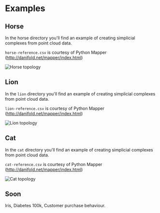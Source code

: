 # Examples

## Horse

In the horse directory you'll find an example of creating simplicial complexes from point cloud data.

`horse-reference.csv` is courtesy of Python Mapper (http://danifold.net/mapper/index.html)

![Horse topology](http://i.imgur.com/zNwQBSK.png)

## Lion

In the `lion` directory you'll find an example of creating simplicial complexes from point cloud data.

`lion-reference.csv` is courtesy of Python Mapper (http://danifold.net/mapper/index.html)

![Lion topology](http://i.imgur.com/MlzMsec.png)

## Cat 

In the `cat` directory you'll find an example of creating simplicial complexes from point cloud data.

`cat-reference.csv` is courtesy of Python Mapper (http://danifold.net/mapper/index.html)

![Cat topology](http://i.imgur.com/spk7PC4.png)

## Soon

Iris, Diabetes 100k, Customer purchase behaviour.